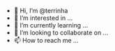 - 👋 Hi, I’m @terrinha
- 👀 I’m interested in ...
- 🌱 I’m currently learning ...
- 💞️ I’m looking to collaborate on ...
- 📫 How to reach me ...

<!---
terrinha/terrinha is a ✨ special ✨ repository because its `README.md` (this file) appears on your GitHub profile.
You can click the Preview link to take a look at your changes.
--->
